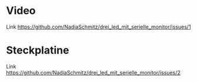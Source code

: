 # Video 
Link https://github.com/NadiaSchmitz/drei_led_mit_serielle_monitor/issues/1
# Steckplatine
Link https://github.com/NadiaSchmitz/drei_led_mit_serielle_monitor/issues/2
